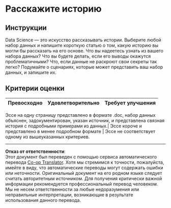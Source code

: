 <!--
CO_OP_TRANSLATOR_METADATA:
{
  "original_hash": "8980d7efd101c82d6d6ffc3458214120",
  "translation_date": "2025-08-27T10:04:50+00:00",
  "source_file": "4-Data-Science-Lifecycle/16-communication/assignment.md",
  "language_code": "ru"
}
-->
# Расскажите историю

## Инструкции

Data Science — это искусство рассказывать истории. Выберите любой набор данных и напишите короткую статью о том, какую историю вы могли бы рассказать на его основе. Что вы надеетесь узнать из вашего набора данных? Что вы будете делать, если его выводы окажутся проблематичными? Что, если данные не раскроют свои секреты так легко? Подумайте о сценариях, которые может представить ваш набор данных, и запишите их.

## Критерии оценки

Превосходно | Удовлетворительно | Требует улучшения
--- | --- | -- |

Эссе на одну страницу представлено в формате .doc, набор данных объяснен, задокументирован, указан источник, и представлена связная история с подробными примерами из данных.| Эссе короче и представлено в менее подробном формате | Эссе не соответствует одному из вышеуказанных критериев.

---

**Отказ от ответственности**:  
Этот документ был переведен с помощью сервиса автоматического перевода [Co-op Translator](https://github.com/Azure/co-op-translator). Хотя мы стремимся к точности, пожалуйста, имейте в виду, что автоматические переводы могут содержать ошибки или неточности. Оригинальный документ на его родном языке следует считать авторитетным источником. Для получения критически важной информации рекомендуется профессиональный перевод человеком. Мы не несем ответственности за любые недоразумения или неправильные интерпретации, возникающие в результате использования данного перевода.